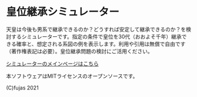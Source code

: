 # 皇位継承シミュレーター

天皇は今後も男系で継承できるのか？どうすれば安定して継承できるのか？を検討するシミュレーターです。指定の条件で皇位を30代（おおよそ千年）継承できる確率と、想定される系図の例を表示します。利用や引用は無償で自由です（著作権表記は必要）。皇位継承問題の検討にご活用ください。

[シミュレーターのメインページはこちら](https://fujas.github.io/keizu/index.html)

本ソフトウェアはMITライセンスのオープンソースです。

(C)fujas 2021 

